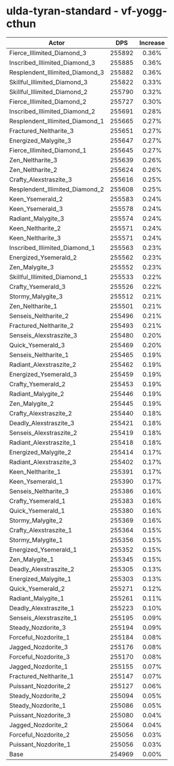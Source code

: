 # ulda-tyran-standard - vf-yogg-cthun
| Actor | DPS | Increase |
|---|:---:|:---:|
|Fierce_Illimited_Diamond_3|255892|0.36%|
|Inscribed_Illimited_Diamond_3|255885|0.36%|
|Resplendent_Illimited_Diamond_3|255882|0.36%|
|Skillful_Illimited_Diamond_3|255822|0.33%|
|Skillful_Illimited_Diamond_2|255790|0.32%|
|Fierce_Illimited_Diamond_2|255727|0.30%|
|Inscribed_Illimited_Diamond_2|255691|0.28%|
|Resplendent_Illimited_Diamond_1|255665|0.27%|
|Fractured_Neltharite_3|255651|0.27%|
|Energized_Malygite_3|255647|0.27%|
|Fierce_Illimited_Diamond_1|255645|0.27%|
|Zen_Neltharite_3|255639|0.26%|
|Zen_Neltharite_2|255624|0.26%|
|Crafty_Alexstraszite_3|255616|0.25%|
|Resplendent_Illimited_Diamond_2|255608|0.25%|
|Keen_Ysemerald_2|255583|0.24%|
|Keen_Ysemerald_3|255578|0.24%|
|Radiant_Malygite_3|255574|0.24%|
|Keen_Neltharite_2|255571|0.24%|
|Keen_Neltharite_3|255571|0.24%|
|Inscribed_Illimited_Diamond_1|255563|0.23%|
|Energized_Ysemerald_2|255562|0.23%|
|Zen_Malygite_3|255552|0.23%|
|Skillful_Illimited_Diamond_1|255533|0.22%|
|Crafty_Ysemerald_3|255526|0.22%|
|Stormy_Malygite_3|255512|0.21%|
|Zen_Neltharite_1|255501|0.21%|
|Senseis_Neltharite_2|255496|0.21%|
|Fractured_Neltharite_2|255493|0.21%|
|Senseis_Alexstraszite_3|255480|0.20%|
|Quick_Ysemerald_3|255469|0.20%|
|Senseis_Neltharite_1|255465|0.19%|
|Radiant_Alexstraszite_2|255462|0.19%|
|Energized_Ysemerald_3|255459|0.19%|
|Crafty_Ysemerald_2|255453|0.19%|
|Radiant_Malygite_2|255446|0.19%|
|Zen_Malygite_2|255445|0.19%|
|Crafty_Alexstraszite_2|255440|0.18%|
|Deadly_Alexstraszite_3|255421|0.18%|
|Senseis_Alexstraszite_2|255419|0.18%|
|Radiant_Alexstraszite_1|255418|0.18%|
|Energized_Malygite_2|255414|0.17%|
|Radiant_Alexstraszite_3|255402|0.17%|
|Keen_Neltharite_1|255391|0.17%|
|Keen_Ysemerald_1|255390|0.17%|
|Senseis_Neltharite_3|255386|0.16%|
|Crafty_Ysemerald_1|255383|0.16%|
|Quick_Ysemerald_1|255380|0.16%|
|Stormy_Malygite_2|255369|0.16%|
|Crafty_Alexstraszite_1|255364|0.15%|
|Stormy_Malygite_1|255356|0.15%|
|Energized_Ysemerald_1|255352|0.15%|
|Zen_Malygite_1|255345|0.15%|
|Deadly_Alexstraszite_2|255305|0.13%|
|Energized_Malygite_1|255303|0.13%|
|Quick_Ysemerald_2|255271|0.12%|
|Radiant_Malygite_1|255261|0.11%|
|Deadly_Alexstraszite_1|255223|0.10%|
|Senseis_Alexstraszite_1|255195|0.09%|
|Steady_Nozdorite_3|255194|0.09%|
|Forceful_Nozdorite_1|255184|0.08%|
|Jagged_Nozdorite_3|255176|0.08%|
|Forceful_Nozdorite_3|255170|0.08%|
|Jagged_Nozdorite_1|255155|0.07%|
|Fractured_Neltharite_1|255147|0.07%|
|Puissant_Nozdorite_2|255127|0.06%|
|Steady_Nozdorite_2|255094|0.05%|
|Steady_Nozdorite_1|255086|0.05%|
|Puissant_Nozdorite_3|255080|0.04%|
|Jagged_Nozdorite_2|255064|0.04%|
|Forceful_Nozdorite_2|255056|0.03%|
|Puissant_Nozdorite_1|255056|0.03%|
|Base|254969|0.00%|
